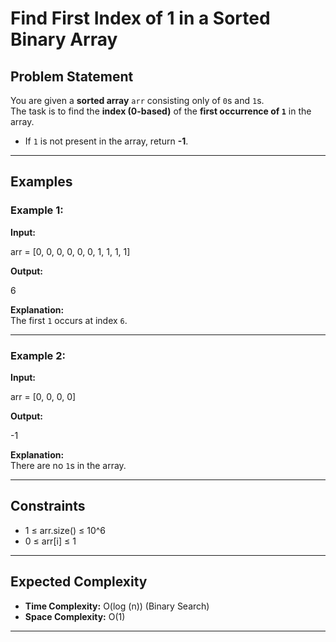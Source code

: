 # Find First Index of 1 in a Sorted Binary Array

## Problem Statement
You are given a **sorted array** `arr` consisting only of `0`s and `1`s.  
The task is to find the **index (0-based)** of the **first occurrence of `1`** in the array.  

- If `1` is not present in the array, return **-1**.

---

## Examples

### Example 1:
**Input:**  

arr = [0, 0, 0, 0, 0, 0, 1, 1, 1, 1]

**Output:**  

6

**Explanation:**  
The first `1` occurs at index `6`.

---

### Example 2:
**Input:**  

arr = [0, 0, 0, 0]

**Output:**  

-1

**Explanation:**  
There are no `1`s in the array.

---

## Constraints
- 1 ≤ arr.size() ≤ 10^6
- 0 ≤ arr[i] ≤ 1  

---

## Expected Complexity
- **Time Complexity:** O(log (n)) (Binary Search)  
- **Space Complexity:** O(1)

---
